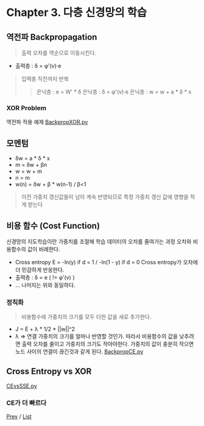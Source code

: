 Chapter 3. 다층 신경망의 학습
====================

## 역전파 Backpropagation
> 출력 오차를 역순으로 이동시킨다.
+ 출력층 : δ = φ'(v)·e
> 입력층 직전까지 반복
>> 은닉층 : e = W' * δ 
>> 은닉층 : δ = φ'(v)·e
>> 은닉층 : w = w + a * δ * x 

### XOR Problem
역전파 적용 예제
[BackpropXOR.py](BackpropXOR.py)

## 모멘텀
+ δw = a * δ * x
+ m = δw + βn 
+ w = w + m
+ n = m
+ w(n) = δw  + β * w(n-1) / β<1
> 이전 가중치 갱신값들이 남아 계속 반영되므로 특정 가중치 갱신 값에 영향을 적게 받는다

## 비용 함수 (Cost Function)
신경망의 지도학습이란 가중치를 조절해 학습 데이터의 오차를 줄여가는 과정
오차와 비용함수의 값이 비례한다.

+ Cross entropy E = -ln(y) if d = 1 / -ln(1 - y) if d = 0
Cross entropy가 오차에 더 민감하게 반응한다.
+ 출력층 : δ = e ( != φ'(v) ) 
+ ... 나머지는 위와 동일하다.

### 정칙화
> 비용함수에 가중치의 크기를 모두 더한 값을 새로 추가한다.
+ J = E + λ * 1/2 * ||w||^2
+ λ => 연결 가중치의 크기를 얼마나 반영할 것인가.
따라서 비용함수의 값을 낮추려면 출력 오차를 줄이고 가중치의 크기도 작아야한다.
가중치의 값이 충분히 작으면 노드 사이의 연결이 끊긴것과 같게 된다.
[BackpropCE.py](BackpropCE.py)

## Cross Entropy vs XOR 
[CEvsSSE.py](CEvsSSE.py)
### CE가 더 빠르다 

[Prev](../ch2_Neural_Network/neural_network.md) / [List](../readme.md)